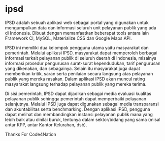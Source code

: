 # ipsd

IPSD adalah sebuah aplikasi web sebagai portal yang digunakan untuk mengumpulkan data dan informasi seluruh unit pelayanan publik yang ada di Indonesia. Dibuat dengan memanfaatkan beberapat tools antara lain Framework CI, MySQL, Materialize CSS dan Google Maps API.

IPSD ini memiliki dua kelompok pengguna utama yaitu masyarakat dan pemerintah. Melalui aplikasi IPSD, masyarakat dapat memperoleh berbagai informasi terkait pelayanan publik di seluruh daerah di Indonesia, misalnya informasi prosedur pengurusan surat-surat kependudukan, tarif pengurusan yang dikenakan, dan sebagainya. Selain itu masyarakat juga dapat memberikan kritik, saran serta penilaian secara langsung atas pelayanan publik yang mereka rasakan. Dalam aplikasi IPSD akan muncul rating masyarakat langsung terhadap pelayanan publik yang mereka terima.

Di sisi pemerintah, IPSD dapat dijadikan sebagai media evaluasi kualitas pelayanan publik sehingga pemerintah dapat memperbaiki pelayanan selanjutnya. Melalui IPSD juga dapat digunakan sebagai media transparansi dan akuntabilitas serta benchmarking. Dengan aplikasi IPSD, pengguna dapat melihat dan membandingkan instansi pelayanan publik mana yang lebih baik atau dinilai buruk, tentunya dalam sektor/bidang yang sama (misal antar KPP, antar Kantor Kelurahan, dsb).

Thanks For Code4Nation

